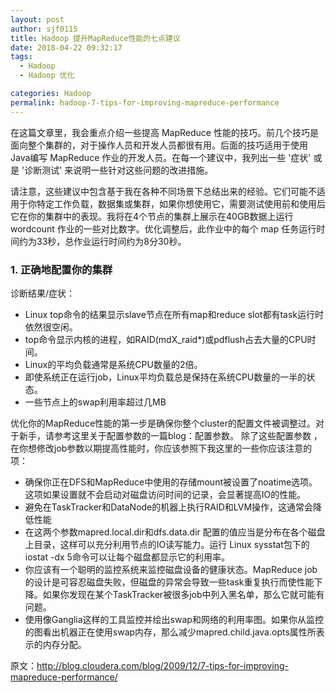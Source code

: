 ```yaml
---
layout: post
author: sjf0115
title: Hadoop 提升MapReduce性能的七点建议
date: 2018-04-22 09:32:17
tags:
  - Hadoop
  - Hadoop 优化

categories: Hadoop
permalink: hadoop-7-tips-for-improving-mapreduce-performance
---
```

在这篇文章里，我会重点介绍一些提高 MapReduce 性能的技巧。前几个技巧是面向整个集群的，对于操作人员和开发人员都很有用。后面的技巧适用于使用Java编写 MapReduce 作业的开发人员。在每一个建议中，我列出一些 '症状' 或是 '诊断测试' 来说明一些针对这些问题的改进措施。

请注意，这些建议中包含基于我在各种不同场景下总结出来的经验。它们可能不适用于你特定工作负载，数据集或集群，如果你想使用它，需要测试使用前和使用后它在你的集群中的表现。我将在4个节点的集群上展示在40GB数据上运行 wordcount 作业的一些对比数字。优化调整后，此作业中的每个 map 任务运行时间约为33秒，总作业运行时间约为8分30秒。

### 1. 正确地配置你的集群
诊断结果/症状：
- Linux top命令的结果显示slave节点在所有map和reduce slot都有task运行时依然很空闲。
- top命令显示内核的进程，如RAID(mdX_raid*)或pdflush占去大量的CPU时间。
- Linux的平均负载通常是系统CPU数量的2倍。
- 即使系统正在运行job，Linux平均负载总是保持在系统CPU数量的一半的状态。
- 一些节点上的swap利用率超过几MB

优化你的MapReduce性能的第一步是确保你整个cluster的配置文件被调整过。对于新手，请参考这里关于配置参数的一篇blog：配置参数。 除了这些配置参数 ，在你想修改job参数以期提高性能时，你应该参照下我这里的一些你应该注意的项：
- 确保你正在DFS和MapReduce中使用的存储mount被设置了noatime选项。这项如果设置就不会启动对磁盘访问时间的记录，会显著提高IO的性能。
- 避免在TaskTracker和DataNode的机器上执行RAID和LVM操作，这通常会降低性能
- 在这两个参数mapred.local.dir和dfs.data.dir 配置的值应当是分布在各个磁盘上目录，这样可以充分利用节点的IO读写能力。运行 Linux sysstat包下的iostat -dx 5命令可以让每个磁盘都显示它的利用率。
- 你应该有一个聪明的监控系统来监控磁盘设备的健康状态。MapReduce job的设计是可容忍磁盘失败，但磁盘的异常会导致一些task重复执行而使性能下降。如果你发现在某个TaskTracker被很多job中列入黑名单，那么它就可能有问题。
- 使用像Ganglia这样的工具监控并绘出swap和网络的利用率图。如果你从监控的图看出机器正在使用swap内存，那么减少mapred.child.java.opts属性所表示的内存分配。
































原文：http://blog.cloudera.com/blog/2009/12/7-tips-for-improving-mapreduce-performance/
